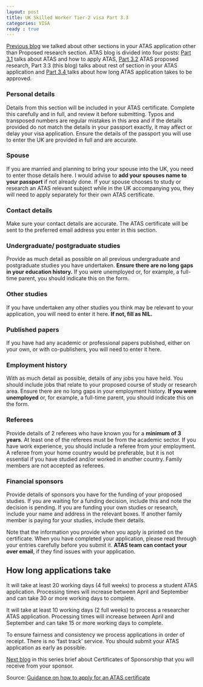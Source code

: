 ```yaml
---
layout: post
title: UK Skilled Worker Tier-2 visa Part 3.3
categories: VISA
ready : true
---
```


[Previous blog](skilled-worker-p3-2-atas) we talked about other 
sections in your ATAS application other than Proposed research section.
ATAS blog is divided into four posts: [Part 3.1](skilled-worker-p3-1-atas) talks about 
ATAS and how to apply ATAS, [Part 3.2](skilled-worker-p3-2-atas) ATAS proposed research, 
Part 3.3 (this blog) talks about rest of section in your ATAS application 
and [Part 3.4 ](skilled-worker-p3-4-atas) talks about how long ATAS application 
takes to be approved.

### Personal details

Details from this section will be included in your ATAS certificate. Complete 
this carefully and in full, and review it before submitting. Typos and transposed 
numbers are regular mistakes in this area and if the details provided do not 
match the details in your passport exactly, it may affect or delay your visa 
application. Ensure the details of the passport you will use to enter the 
UK are provided in full and are accurate.

### Spouse

If you are married and planning to bring your spouse into the UK, 
you need to enter those details here. I would advise to **add your spouses 
name to your passport** if not already done. If 
your spouse chooses to study or research an ATAS relevant subject while in 
the UK accompanying you, they will need to apply separately for their own 
ATAS certificate.

### Contact details

Make sure your contact details are accurate. The ATAS certificate will 
be sent to the preferred email address you enter in this section.

### Undergraduate/ postgraduate studies

Provide as much detail as possible on all previous undergraduate and 
postgraduate studies you have undertaken. **Ensure there are no long gaps 
in your education history.** If you were unemployed or, for 
example, a full-time parent, you should indicate this on the form.

### Other studies

If you have undertaken any other studies you think may be relevant to your 
application, you will need to enter it here. **If not, fill as NIL.**

### Published papers

If you have had any academic or professional papers published, either on 
your own, or with co-publishers, you will need to enter it here.

### Employment history

With as much detail as possible, details of any jobs you have held. You should 
include jobs that relate to your proposed course of study or research area. 
Ensure there are no long gaps in your employment history. **If you 
were unemployed** or, for example, a full-time parent, you should indicate 
this on the form.

### Referees

Provide details of 2 referees who have known you for a **minimum of 3 years**. 
At least one of the referees must be from the academic sector. If you have 
work experience, you should include a referee from your employment. A 
referee from your home country would be preferable, but it is not essential 
if you have studied and/or worked in another country. Family members are 
not accepted as referees.

### Financial sponsors

Provide details of sponsors you have for the funding of your proposed studies. 
If you are waiting for a funding decision, include this and note the decision 
is pending. If you are funding your own studies or research, include your name 
and address in the relevant boxes. If another family member is paying for 
your studies, include their details.

Note that the information you provide when you apply is printed on the certificate. 
When you have completed your application, please read through your entries carefully
before you submit it. **ATAS team can contact your over email**, if they find issues 
with your application.

## How long applications take

It will take at least 20 working days (4 full weeks) to process a student 
ATAS application. Processing times will increase between April and September 
and can take 30 or more working days to complete.

It will take at least 10 working days (2 full weeks) to process a researcher 
ATAS application. Processing times will increase between April and September 
and can take 15 or more working days to complete.

To ensure fairness and consistency we process applications in order of receipt. 
There is no ‘fast track’ service. You should submit your ATAS application as 
early as possible.

[Next blog](skilled-worker-p4-cos) in this series brief about Certificates 
of Sponsorship that you will receive from your sponsor.

Source: [Guidance on how to apply for an ATAS certificate](https://www.gov.uk/guidance/guidance-on-how-to-apply-for-an-atas-certificate)
